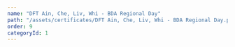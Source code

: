 ```yaml
---
name: "DFT Ain, Che, Liv, Whi - BDA Regional Day"
path: "/assets/certificates/DFT Ain, Che, Liv, Whi - BDA Regional Day.pdf"
order: 9
categoryId: 1
---
```

